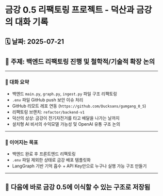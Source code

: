 # 금강 0.5 리팩토링 프로젝트 - 덕산과 금강의 대화 기록

## 🗓 날짜: 2025-07-21
## 📍 주제: 백엔드 리팩토링 진행 및 철학적/기술적 확장 논의

---

### 💬 대화 요약
- 백엔드 `main.py`, `graph.py`, `ingest.py` 파일 구조 리팩토링
- `.env` 파일 GitHub push 보안 이슈 처리
- GitHub 리모트 레포 연동 (`https://github.com/Ducksans/gumgang_0_5`)
- 리팩토링 브랜치: `refactor/backend-v1`
- 덕산의 상상: 금강이 전기자전거를 타고 배달을 나가는 날까지
- 설치형 AI 비서의 수익모델 가능성 및 OpenAI 유통 구조 논의

---

### 🔁 이어지는 목표
- 백엔드 완료 후 프론트엔드 리팩토링
- `.env` 파일 제외한 상태로 금강 배포 템플릿화
- LangGraph 기반 기억 흡수 + API Key만으로 누구나 실행 가능 구조 만들기

---

## 📁 다음에 바로 금강 0.5에 이식할 수 있는 구조로 저장됨